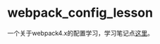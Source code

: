 # webpack_config_lesson
一个关于webpack4.x的配置学习，学习笔记点[这里](https://github.com/xiaolidefeidao/Blog/blob/master/%E8%AF%BB%E4%B9%A6%E7%AC%94%E8%AE%B0/webpack%E9%85%8D%E7%BD%AE%E7%AC%94%E8%AE%B0.md "webpack配置笔记")。
